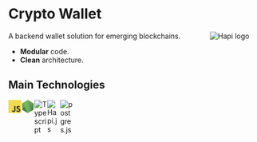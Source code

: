 # Crypto Wallet

<img src="https://avatars.githubusercontent.com/u/3774533?s=200&v=4" align="right" alt="Hapi logo" width="100" height="100">

A backend wallet solution for emerging blockchains.

* **Modular** code.
* **Clean** architecture.

## Main Technologies

<img align="left" alt="JavaScript" width="26px" src="https://raw.githubusercontent.com/github/explore/80688e429a7d4ef2fca1e82350fe8e3517d3494d/topics/javascript/javascript.png" />
<img align="left" alt="Node.js" width="26px" src="https://raw.githubusercontent.com/github/explore/80688e429a7d4ef2fca1e82350fe8e3517d3494d/topics/nodejs/nodejs.png" />
<img src="https://iconape.com/wp-content/png_logo_vector/typescript.png" img align="left" alt="Typescript" width="26px">
<img src="https://avatars.githubusercontent.com/u/3774533?s=200&v=4" img align="left" alt="Hapi.js" width="26px">
<img src="https://upload.wikimedia.org/wikipedia/commons/thumb/2/29/Postgresql_elephant.svg/1200px-Postgresql_elephant.svg.png" img align="left" alt="postgres.js" width="26px">
<br />
